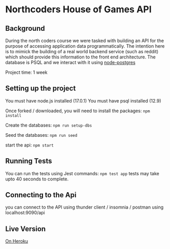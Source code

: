 # Northcoders House of Games API

## Background

During the north coders course we were tasked with building an API for the purpose of accessing application data programmatically. The intention here is to mimick the building of a real world backend service (such as reddit) which should provide this information to the front end architecture.
The database is PSQL and we interact with it using [node-postgres](https://node-postgres.com/)

Project time: 1 week

## Setting up the project

You must have node.js installed (17.0.1)
You must have psql installed (12.9)

Once forked / downloaded, you will need to install the packages:
``npm install``

Create the databases:
``npm run setup-dbs``

Seed the databases:
``npm run seed``

start the api:
``npm start``

## Running Tests

You can run the tests using Jest commands:
``npm test app``
tests may take upto 40 seconds to complete.

## Connecting to the Api

you can connect to the API using thunder client / insomnia / postman using localhost:9090/api

## Live Version

[On Heroku](https://nc-project-1.herokuapp.com/api)
